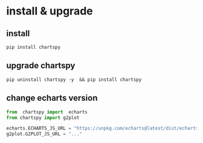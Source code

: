 # install & upgrade

## install
```shell
pip install chartspy
```

## upgrade chartspy
```shell
pip uninstall chartspy -y  && pip install chartspy
```

## change echarts version

```python
from  chartspy import  echarts
from chartspy import g2plot

echarts.ECHARTS_JS_URL = "https://unpkg.com/echarts@latest/dist/echarts.min.js"
g2plot.G2PLOT_JS_URL = "..."
```

